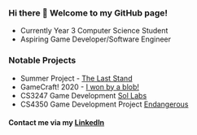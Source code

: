 ### Hi there 👋 Welcome to my GitHub page!

* Currently Year 3 Computer Science Student
* Aspiring Game Developer/Software Engineer

### Notable Projects

* Summer Project - [The Last Stand](https://play.unity.com/mg/other/the-last-stand-1)
* GameCraft! 2020 - [I won by a blob!](https://llhy.itch.io/iwonbyablob)
* CS3247 Game Development [Sol Labs](https://uvents.nus.edu.sg/event/18th-steps/module/CS3247/project/6)
* CS4350 Game Development Project [Endangerous](https://uvents.nus.edu.sg/event/19th-steps/module/CS4350/project/3)

#### Contact me via my [LinkedIn](https://www.linkedin.com/in/robin-ho-362485189/)

<!--
**Robinho98/Robinho98** is a ✨ _special_ ✨ repository because its `README.md` (this file) appears on your GitHub profile.

Here are some ideas to get you started:

- 🔭 I’m currently working on ...
- 🌱 I’m currently learning ...
- 👯 I’m looking to collaborate on ...
- 🤔 I’m looking for help with ...
- 💬 Ask me about ...
- 📫 How to reach me: ...
- 😄 Pronouns: ...
- ⚡ Fun fact: ...
-->
